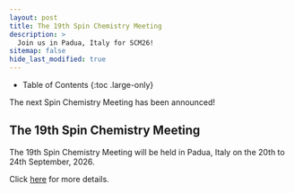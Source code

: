 ```yaml
---
layout: post
title: The 19th Spin Chemistry Meeting
description: >
  Join us in Padua, Italy for SCM26!
sitemap: false
hide_last_modified: true
---
```


<!-- Google tag (gtag.js) -->
<script async src="https://www.googletagmanager.com/gtag/js?id=G-STRM3GYD69"></script>
<script>
  window.dataLayer = window.dataLayer || [];
  function gtag(){dataLayer.push(arguments);}
  gtag('js', new Date());

  gtag('config', 'G-STRM3GYD69');
</script>

- Table of Contents
{:toc .large-only}

The next Spin Chemistry Meeting has been announced!

## The 19th Spin Chemistry Meeting

The 19th Spin Chemistry Meeting will be held in Padua, Italy on the 20th to 24th September, 2026.

Click [here](https://research.chimica.unipd.it/SCM2026/) for more details.

